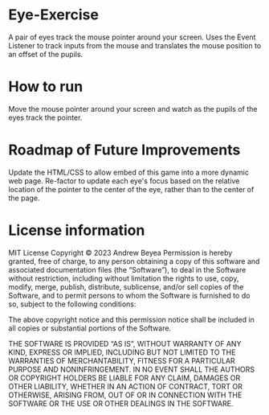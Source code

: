 # Eye-Exercise
A pair of eyes track the mouse pointer around your screen.
Uses the Event Listener to track inputs from the mouse and translates the mouse position to an offset of the pupils.

# How to run
Move the mouse pointer around your screen and watch as the pupils of the eyes track the pointer.

# Roadmap of Future Improvements
Update the HTML/CSS to allow embed of this game into a more dynamic web page.
Re-factor to update each eye's focus based on the relative location of the pointer to the center of the eye, rather than to the center of the page.  

# License information
MIT License
Copyright © 2023 Andrew Beyea
Permission is hereby granted, free of charge, to any person obtaining a copy of this software and associated documentation files (the “Software”), to deal in the Software without restriction, including without limitation the rights to use, copy, modify, merge, publish, distribute, sublicense, and/or sell copies of the Software, and to permit persons to whom the Software is furnished to do so, subject to the following conditions:

The above copyright notice and this permission notice shall be included in all copies or substantial portions of the Software.

THE SOFTWARE IS PROVIDED “AS IS”, WITHOUT WARRANTY OF ANY KIND, EXPRESS OR IMPLIED, INCLUDING BUT NOT LIMITED TO THE WARRANTIES OF MERCHANTABILITY, FITNESS FOR A PARTICULAR PURPOSE AND NONINFRINGEMENT. IN NO EVENT SHALL THE AUTHORS OR COPYRIGHT HOLDERS BE LIABLE FOR ANY CLAIM, DAMAGES OR OTHER LIABILITY, WHETHER IN AN ACTION OF CONTRACT, TORT OR OTHERWISE, ARISING FROM, OUT OF OR IN CONNECTION WITH THE SOFTWARE OR THE USE OR OTHER DEALINGS IN THE SOFTWARE.
